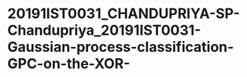 # 20191IST0031_CHANDUPRIYA-SP-Chandupriya_20191IST0031-Gaussian-process-classification-GPC-on-the-XOR-
